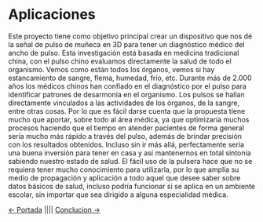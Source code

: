 # Aplicaciones

Este proyecto tiene como objetivo principal crear un dispositivo que nos dé la señal de pulso de muñeca en 3D para tener un diagnóstico médico del ancho de pulso. Esta investigación está basada en medicina tradicional china, con el pulso chino evaluamos directamente la salud de todo el organismo. Vemos como están todos los órganos, vemos si hay estancamiento de sangre, flema, humedad, frío, etc.
Durante más de 2.000 años los médicos chinos han confiado en el diagnóstico por el pulso para identificar patrones de desarmonía en el organismo. 
Los pulsos se hallan directamente vinculados a las actividades de los órganos, de la sangre, entre otras cosas.  Por lo que es fácil darse cuenta que la propuesta tiene mucho que aportar, sobre todo al área médica, ya que optimizaría muchos procesos haciendo que el tiempo en atender pacientes de forma general sería mucho más rápido a través del pulso, además de brindar precisión con los resultados obtenidos. Incluso sin ir más allá, perfectamente sería una buena inversión para tener en casa y así mantenernos en total sintonía sabiendo nuestro estado de salud. El fácil uso de la pulsera hace que no se requiera tener mucho conocimiento para utilizarla, por lo que amplía su medio de propagación y aplicación a todo aquel que desee saber sobre datos básicos de salud, incluso podría funcionar si se aplica en un ambiente escolar, sin importar que sea dirigido a alguna especialidad médica.

[<- Portada](README.md)
||||
[Conclucion ->](Conclucion.md)

